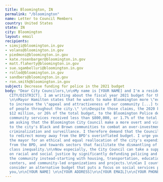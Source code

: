 ```yaml
---
title: Bloomington, IN
permalink: "/bloomington"
name: Letter to Council Members
country: United States
state: IN
city: Bloomington
layout: email
recipients:
- simsji@bloomington.in.gov
- volans@bloomington.in.gov
- piedmoni@bloomington.in.gov
- kate.rosenbarger@bloomington.in.gov
- matt.flaherty@bloomington.in.gov
- sue.sgambelluri@bloomington.in.gov
- rollod@bloomington.in.gov
- sandbers@bloomington.in.gov
- ron.smith@bloomington.in.gov
subject: Decrease funding for police in the 2021 budget
body: "Dear City Councilors,\n\nMy name is [YOUR NAME] and I'm a resident of [YOUR
  CITY/DISTRICT]. I am writing about the fiscal year 2021 budget for the City of Bloomington.
  \n\nMayor Hamilton states that he wants to make Bloomington more \"equitable\" and
  to increase the \"appeal and attractiveness of our community [...] to a wide diversity
  of people throughout the city.\" \n\nDespite those claims, the 2020 budget allocated
  $12 million, or 26% of the total budget, to the Bloomington Police department, while
  community services received less than $800,000, or 1.7% of the total budget.\n\nI
  am asking that the Bloomington City Council make a more overt and visible commitment
  to the city's Black and Brown communities to combat an over-investment in their
  criminalization and surveillance. I therefore demand that the Council find ways
  to redirect money away from the BPD's overinflated budget. I urge you to pressure
  the mayor for an ethical and equal reallocation of the city's expenditures, away
  from the BPD, and towards sectors that facilitate the dismantling of racial and
  class inequality.\n\nNow especially, the City Council can take a supportive stand
  on racial and social justice by significantly defunding policing and investing in
  the community instead-starting with housing, transportation, education, community
  centers, and community-led organizations and projects.\n\nCan I count on you to
  consider an alternative budget that puts a focus on social services programs?\n\nThank
  you,\n\n[YOUR NAME] \n\n[YOUR ADDRESS]\n\n[YOUR EMAIL]\n\n[YOUR PHONE NUMBER]"
---
```


